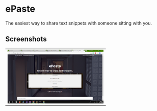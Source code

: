 # ePaste
The easiest way to share text snippets with someone sitting with you. 


## Screenshots

<table>
  <tbody>
    <tr>
      <!-- Video 1 -->
      <td align="center">
          <img width="300" alt="ePaste" src="Screenshot%20(715).png">
          <br>
      </td>
    </tr>
  </tbody>
</table>
